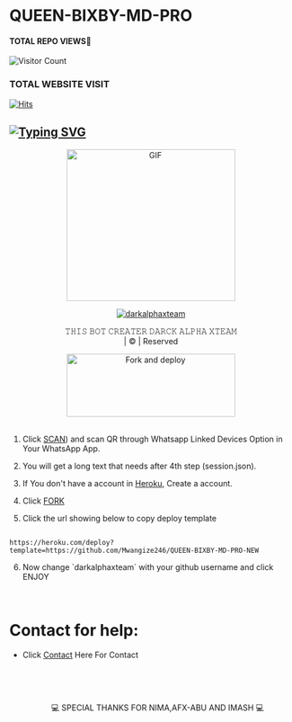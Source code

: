 # QUEEN-BIXBY-MD-PRO
#### TOTAL REPO VIEWS📍

![Visitor Count](https://profile-counter.glitch.me/terror-boy/count.svg)

  

### TOTAL WEBSITE VISIT

  [![Hits](https://hits.seeyoufarm.com/api/count/incr/badge.svg?url=https%3A%2F%2Fwhitedevil-bot.yolasite.com&count_bg=%2379C83D&title_bg=%23030303&icon=webauthn.svg&icon_color=%23FFFAFA&title=WEBSITE+VISITORS&edge_flat=false)](https://abuser1.yolasite.com)

## [![Typing SVG](https://readme-typing-svg.herokuapp.com?font=Rockstar-ExtraBold&color=F33A6A&lines=𝐖𝐄𝐋𝐂𝐎𝐌𝐄+𝐓𝐎+𝐐𝐔𝐄𝐄𝐍+𝐁𝐈𝐗𝐁𝐘+𝐖𝐀+𝐁𝐎𝐓+𝐑𝐄𝐏𝐎.;𝘾𝙍𝙀𝘼𝙏𝙀𝘿+𝘽𝙔+𝐃𝐀𝐑𝐂𝐊+𝐀𝐋𝐏𝐇𝐀+𝐗𝐓𝐄𝐀𝐌;𝙏𝙃𝙄𝙎+𝙄𝙎+𝘼+𝘽𝙂𝙈+𝙎𝙏𝙄𝘾𝙆𝙀𝙍+𝘽𝙊𝙏;𝙒𝙄𝙏𝙃+𝙈𝙊𝙍𝙀+𝙁𝙀𝘼𝙏𝙐𝙍𝙀𝙎;𝙏𝙃𝘼𝙉𝙆𝙎+𝙁𝙊𝙍+𝙑𝙄𝙎𝙄𝙏𝙄𝙉𝙂+𝙊𝙐𝙍+𝙂𝙄𝙏)](https://git.io/typing-svg)

 </a>

</p>

<div align="center">

  <p align="center">

<img src="https://telegra.ph/file/1a0137d2065a822e65f92.jpg" alt="GIF" width="300" height="270"/>

</p>

  <p align="center">

<a href="#"><img title="darkalphaxteam" src="https://img.shields.io/badge/darkalpha-xteam-green?colorA=%23ff0000&colorB=%23017e40&style=for-the-badge"></a>

</p>

</div>

<p align="center">𝚃𝙷𝙸𝚂 𝙱𝙾𝚃 𝙲𝚁𝙴𝙰𝚃𝙴𝚁 𝙳𝙰𝚁𝙲𝙺 𝙰𝙻𝙿𝙷𝙰 𝚇𝚃𝙴𝙰𝙼<br>| © | Reserved  </br> 

</p>

  <p align="center"><a href="https://github.com/darkalphaxteam/Queen-Bixby-MD-Pro/fork"><img align="center" src="https://i.imgur.com/vUIRd80.png" alt="Fork and deploy" height="112" width="300" /></a>

<br>




<br>

1. Click [SCAN](https://replit.com/@darkalphaxteam/Queen-Bixby-MD-Pro?v=1?outputonly=1&lite=1#index.js)) and scan QR through Whatsapp Linked Devices Option in Your WhatsApp App.

2. You will get a long text that needs after 4th step (session.json).

3. If You don't have a account in [Heroku](https://signup.heroku.com/), Create a account.

4. Click [FORK](https://github.com/darkalphaxteam/QUEEN-BIXBY-MD-PRO-NEW/fork)

5. Click the url showing below to copy deploy template

```

https://heroku.com/deploy?template=https://github.com/Mwangize246/QUEEN-BIXBY-MD-PRO-NEW

``` 

6. Now change `darkalphaxteam´ with your github username and click ENJOY<br>

   <br>

# Contact for help:

   * Click [Contact](https://wa.me/94711421243) Here For Contact

      </br> <p/>

      <br>   <p align="center">💻 SPECIAL THANKS FOR NIMA,AFX-ABU AND IMASH 💻
